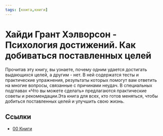 ```yaml
---
tags: [книга,книги]
---
```

# Хайди Грант Хэлворсон - Психология достижений. Как добиваться поставленных целей

Прочитав эту книгу, вы узнаете, почему одним удается достигать выдающихся целей, а другим - нет. В ней содержатся тесты и практические упражнения, результаты которых помогут вам ответить на многие вопросы, связанные с причинами неудач. В специальных подглавах «Что вы можете сделать» предлагаются практические советы и рекомендации.Эта книга для всех, кто готов меняться, чтобы добиться поставленных целей и улучшить свою жизнь.

## Ссылки

* [00 Книги](00%20%D0%9A%D0%BD%D0%B8%D0%B3%D0%B8.md)
